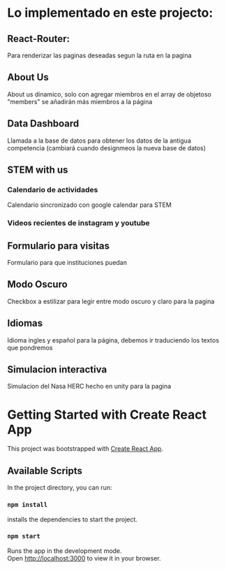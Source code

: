 # Lo implementado en este projecto:

## React-Router:
Para renderizar las paginas deseadas segun la ruta en la pagina

## About Us
About us dinamico, solo con agregar miembros en el array de objetoso "members" se añadirán más miembros a la página

## Data Dashboard
Llamada a la base de datos para obtener los datos de la antigua competencia (cambiará cuando designmeos la nueva base de datos)

## STEM with us 
### Calendario de actividades
Calendario sincronizado con google calendar para STEM

### Videos recientes de instagram y youtube


## Formulario para visitas
Formulario para que instituciones puedan 

## Modo Oscuro
Checkbox a estilizar para legir entre modo oscuro y claro para la pagina

## Idiomas
Idioma ingles y español para la página, debemos ir traduciendo los textos que pondremos

## Simulacion interactiva
Simulacion del Nasa HERC hecho en unity para la pagina




# Getting Started with Create React App

This project was bootstrapped with [Create React App](https://github.com/facebook/create-react-app).

## Available Scripts

In the project directory, you can run:

### `npm install`

installs the dependencies to start the project.

### `npm start`

Runs the app in the development mode.\
Open [http://localhost:3000](http://localhost:3000) to view it in your browser.
